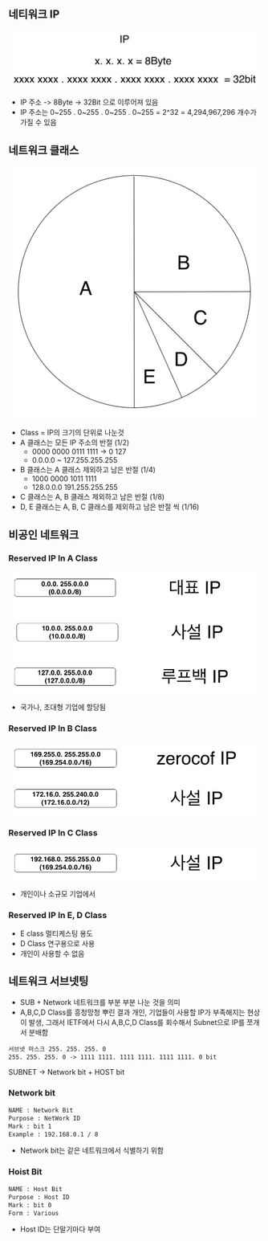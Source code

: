 ## 네티워크 IP
![](../assets/ip-class-1.png)

* IP 주소 -> 8Byte -> 32Bit 으로 이루어져 있음
* IP 주소는  0~255 . 0~255 . 0~255 . 0~255 = 2^32 = 4,294,967,296 개수가 가질 수 있음


## 네트워크 클래스
![](../assets/ip-class-.png)

* Class = IP의 크기의 단위로 나눈것
* A 클래스는 모든 IP 주소의 반절 (1/2)
  * 0000 0000 0111 1111 -> 0 127
  * 0.0.0.0 ~ 127.255.255.255
* B 클래스는 A 클래스 제외하고 남은 반절 (1/4)
  * 1000 0000  1011 1111
  * 128.0.0.0 191.255.255.255
* C 클래스는 A, B 클래스 제외하고 남은 반절 (1/8)
* D, E 클래스는 A, B, C 클래스를 제외하고 남은 반절 씩 (1/16)

## 비공인 네트워크

### Reserved IP In A Class
![](../assets/ip-class-apng.png)
* 국가나, 초대형 기업에 할당됨

### Reserved IP In B Class
![](../assets/ip-class-b.png)

### Reserved IP In C Class
![](../assets/ip-class-cpng.png)
*  개인이나 소규모 기업에서 


### Reserved IP In E, D Class
* E class 멀티케스팅 용도
* D Class 연구용으로 사용
* 개인이 사용할 수 없음

## 네트워크 서브넷팅
* SUB + Network 네트워크를 부분 부분 나눈 것을 의미
* A,B,C,D Class를 흥청망청 뿌린 결과 개인, 기업들이 사용할 IP가 부족해지는 현상이 발생, 그래서 IETF에서 다시 A,B,C,D Class를 회수해서 Subnet으로 IP를 쪼개서 분배함

```
서브넷 마스크 255. 255. 255. 0
255. 255. 255. 0 -> 1111 1111. 1111 1111. 1111 1111. 0 bit
```
SUBNET -> Network bit + HOST bit

### Network bit
```
NAME : Network Bit
Purpose : NetWork ID
Mark : bit 1
Example : 192.168.0.1 / 8
```
* Network bit는 같은 네트워크에서 식별하기 위함

### Hoist Bit
```
NAME : Host Bit
Purpose : Host ID
Mark : bit 0
Form : Various
```
* Host ID는 단말기마다 부여